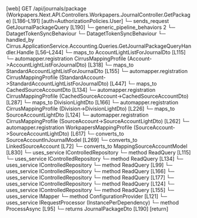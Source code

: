 [web] GET /api/journals/package  (Workpapers.Next.API.Controllers.Workpapers.JournalController.GetPackage)  [L186–L191] [auth=AuthorizationPolicies.User]
  └─ sends_request GetJournalPackageQuery [L190]
    └─ generic_pipeline_behaviors 2
      └─ DatagetTokenSyncBehaviour
      └─ DatagetTokenSyncBehaviour
    └─ handled_by Cirrus.ApplicationService.Accounting.Queries.GetJournalPackageQueryHandler.Handle [L56–L244]
      └─ maps_to AccountLightListForJournalDto [L115]
        └─ automapper.registration CirrusMappingProfile (Account->AccountLightListForJournalDto) [L318]
      └─ maps_to StandardAccountLightListForJournalDto [L155]
        └─ automapper.registration CirrusMappingProfile (StandardAccount->StandardAccountLightListForJournalDto) [L447]
      └─ maps_to CachedSourceAccountDto [L134]
        └─ automapper.registration CirrusMappingProfile (CachedSourceAccount->CachedSourceAccountDto) [L287]
      └─ maps_to DivisionLightDto [L166]
        └─ automapper.registration CirrusMappingProfile (Division->DivisionLightDto) [L226]
      └─ maps_to SourceAccountLightDto [L124]
        └─ automapper.registration CirrusMappingProfile (SourceAccount->SourceAccountLightDto) [L262]
        └─ automapper.registration WorkpapersMappingProfile (SourceAccount->SourceAccountLightDto) [L617]
        └─ converts_to SourceAccountInJournalModel [L269]
        └─ converts_to LinkedSourceAccount [L72]
        └─ converts_to MappingSourceAccountModel [L830]
      └─ uses_service IControlledRepository<Account>
        └─ method ReadQuery [L115]
      └─ uses_service IControlledRepository<CachedSourceAccount>
        └─ method ReadQuery [L134]
      └─ uses_service IControlledRepository<Dataset>
        └─ method ReadQuery [L99]
      └─ uses_service IControlledRepository<Division>
        └─ method ReadQuery [L166]
      └─ uses_service IControlledRepository<Journal>
        └─ method ReadQuery [L177]
      └─ uses_service IControlledRepository<SourceAccount>
        └─ method ReadQuery [L124]
      └─ uses_service IControlledRepository<StandardAccount>
        └─ method ReadQuery [L155]
      └─ uses_service IMapper
        └─ method ConfigurationProvider [L121]
      └─ uses_service IRequestProcessor (InstancePerDependency)
        └─ method ProcessAsync [L95]
  └─ returns JournalPackageDto [L190] [return]

